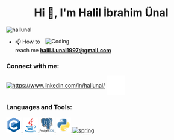 <h1 align="center">Hi 👋, I'm Halil İbrahim Ünal</h1>
<p align="left"> <img src="https://komarev.com/ghpvc/?username=hallunal&label=Profile%20views&color=0e75b6&style=flat" alt="hallunal" /> </p>

<img align="right" alt="Coding" width="400" src="https://media.tenor.com/NOYF3f82b_gAAAAC/programmer.gif">

- 📫 How to reach me **halil.i.unal1997@gmail.com**

<h3 align="left">Connect with me:</h3>
<p align="left">
<a href="https://linkedin.com/in/halil-ibrahim-ünal" target="blank"><img align="center" src="https://raw.githubusercontent.com/rahuldkjain/github-profile-readme-generator/master/src/images/icons/Social/linked-in-alt.svg" alt="https://www.linkedin.com/in/hallunal/" height="30" width="40" /></a>
<a href="https://medium.com/@halil.i.unal1997" target="blank"><img align="center" src="https://github.com/Medium/medium-logos/blob/master/03_Symbol/02_White/PNG/RGB/Medium-Symbol-White-RGB@1x.png?raw=true" height="50" width="50" alt="@halil.i.unal1997" height="30" width="40" /></a>
</p>

<h3 align="left">Languages and Tools:</h3>
<p align="left"> <a href="https://www.cprogramming.com/" target="_blank" rel="noreferrer"> <img src="https://raw.githubusercontent.com/devicons/devicon/master/icons/c/c-original.svg" alt="c" width="40" height="40"/> </a> <a href="https://www.java.com" target="_blank" rel="noreferrer"> <img src="https://raw.githubusercontent.com/devicons/devicon/master/icons/java/java-original.svg" alt="java" width="40" height="40"/> </a> <a href="https://www.postgresql.org" target="_blank" rel="noreferrer"> <img src="https://raw.githubusercontent.com/devicons/devicon/master/icons/postgresql/postgresql-original-wordmark.svg" alt="postgresql" width="40" height="40"/> </a> <a href="https://www.python.org" target="_blank" rel="noreferrer"> <img src="https://raw.githubusercontent.com/devicons/devicon/master/icons/python/python-original.svg" alt="python" width="40" height="40"/> </a> <a href="https://spring.io/" target="_blank" rel="noreferrer"> <img src="https://www.vectorlogo.zone/logos/springio/springio-icon.svg" alt="spring" width="40" height="40"/> </a> </p>


